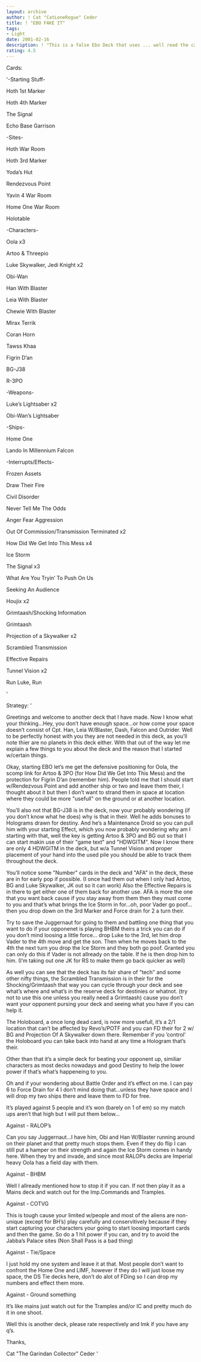 ```yaml
---
layout: archive
author: ! Cat "CatLoneRogue" Ceder
title: ! "EBO FAKE IT"
tags:
- Light
date: 2001-02-16
description: ! "This is a false Ebo Deck that uses ... well read the cards and see... :)"
rating: 4.5
---
```

Cards: 

'-Starting Stuff-

Hoth 1st Marker

Hoth 4th Marker

The Signal

Echo Base Garrison


-Sites-

Hoth War Room

Hoth 3rd Marker

Yoda’s Hut

Rendezvous Point

Yavin 4 War Room

Home One War Room

Holotable


-Characters-

Oola x3

Artoo & Threepio

Luke Skywalker, Jedi Knight x2

Obi-Wan 

Han With Blaster

Leia With Blaster

Chewie With Blaster

Mirax Terrik

Coran Horn

Tawss Khaa

Figrin D’an

BG-J38

R-3PO


-Weapons-

Luke’s Lightsaber x2

Obi-Wan’s Lightsaber


-Ships-

Home One

Lando In Millennium Falcon


-Interrupts/Effects-

Frozen Assets

Draw Their Fire

Civil Disorder

Never Tell Me The Odds

Anger Fear Aggression

Out Of Commission/Transmission Terminated x2

How Did We Get Into This Mess x4

Ice Storm

The Signal x3

What Are You Tryin’ To Push On Us

Seeking An Audience

Houjix x2

Grimtaash/Shocking Information 

Grimtaash

Projection of a Skywalker x2

Scrambled Transmission

Effective Repairs

Tunnel Vision x2

Run Luke, Run

'

Strategy: '

Greetings and welcome to another deck that I have made. Now I know what your thinking...Hey, you don’t have enough space...or how come your space doesn’t consist of Cpt. Han, Leia W/Blaster, Dash, Falcon and Outrider. Well to be perfectly honest with you they are not needed in this deck, as you’ll note thier are no planets in this deck either. With that out of the way let me explain a few things to you about the deck and the reason that I started w/certain things.


Okay, starting EBO let’s me get the defensive positioning for Oola, the scomp link for Artoo & 3PO (for How Did We Get Into This Mess) and the protection for Figrin D’an (remember him). People told me that I should start w/Rendezvous Point and add another ship or two and leave them their, I thought about it but then I don’t want to strand them in space at location where they could be more "usefull" on the ground or at another location.

You’ll also not that BG-J38 is in the deck, now your probably wondering (if you don’t know what he does) why is that in their. Well he adds bonuses to Holograms drawn for destiny. And he’s a Maintenance Droid so you can pull him with your starting Effect, which you now probably wondering why am I starting with that, well the key is getting Artoo & 3PO and BG out so that I can start makin use of their "game text" and "HDWGITM". Now I know there are only 4 HDWGITM in the deck, but w/a Tunnel Vision and proper placement of your hand into the used pile you should be able to track them throughout the deck.


You’ll notice some "Number" cards in the deck and "AFA" in the deck, these are in for early pop if possible. (I once had them out when I only had Artoo, BG and Luke Skywalker, JK out so it can work) Also the Effective Repairs is in there to get either one of them back for another use. AFA is more the one that you want back cause if you stay away from them then they must come to you and that’s what brings the Ice Storm in for...oh, poor Vader go poof... then you drop down on the 3rd Marker and Force drain for 2 a turn their.


Try to save the Juggernaut for going to them and battling one thing that you want to do if your opponenet is playing BHBM theirs a trick you can do if you don’t mind loosing a little force... drop Luke to the 3rd, let him drop Vader to the 4th move and get the son. Then when he moves back to the 4th the next turn you drop the Ice Storm and they both go poof. Granted you can only do this if Vader is not allready on the table. If he is then drop him to him. (I’m taking out one JK for RS to make them go back quicker as well)


As well you can see that the deck has its fair share of "tech" and some other nifty things, the Scrambled Transmission is in their for the Shocking/Grimtaash that way you can cycle through your deck and see what’s where and what’s in the reserve deck for destinies or whatnot. (try not to use this one unless you really need a Grimtaash) cause you don’t want your opponent pursing your deck and seeing what you have if you can help it.


The Holoboard, a once long dead card, is now more usefull, it’s a 2/1 location that can’t be affected by Revo’s/POTF and you can FD their for 2 w/ BG and Projection Of A Skywalker down there. Remember if you ’control’ the Holoboard you can take back into hand at any time a Hologram that’s their. 


Other than that it’s a simple deck for beating your opponent up, similiar characters as most decks nowadays and good Destiny to help the lower power if that’s what’s happeneing to you.


Oh and if your wondering about Battle Order and it’s effect on me. I can pay 6 to Force Drain for 4 I don’t mind doing that...unless they have space and I will drop my two ships there and leave them to FD for free.


It’s played against 5 people and it’s won (barely on 1 of em) so my match ups aren’t that high but I will put them below...


Against - RALOP’s


Can you say Juggernaut...I have him, Obi and Han W/Blaster running around on their planet and that pretty much stops them. Even if they do flip I can still put a hamper on their strength and again the Ice Storm comes in handy here. When they try and invade, and since most RALOPs decks are Imperial heavy Oola has a field day with them.


Against - BHBM


Well I allready mentioned how to stop it if you can. If not then play it as a Mains deck and watch out for the Imp.Commands and Tramples.


Against - COTVG


This is tough cause your limited w/people and most of the aliens are non-unique (except for BH’s) play carefully and conservitively because if they start capturing your characters your going to start loosing important cards and then the game. So do a 1 hit power if you can, and try to avoid the Jabba’s Palace sites (Non Shall Pass is a bad thing)


Against - Tie/Space


I just hold my one system and leave it at that. Most people don’t want to confront the Home One and LIMF, however if they do I will just loose my space, the DS Tie decks here, don’t do alot of FDing so I can drop my numbers and effect them more.


Against - Ground something


It’s like mains just watch out for the Tramples and/or IC and pretty much do it in one shoot.


Well this is another deck, please rate respectively and lmk if you have any q’s.


Thanks,


Cat "The Garindan Collector" Ceder '